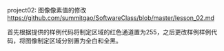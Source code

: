 
project02: 图像像素值的修改
  https://github.com/summitgao/SoftwareClass/blob/master/lesson_02.md
  
  首先根据提供的样例代码将制定区域的红色通道置为255，之后更改样例样例代码，将图像制定区域分别置为全白和全黑。
 
